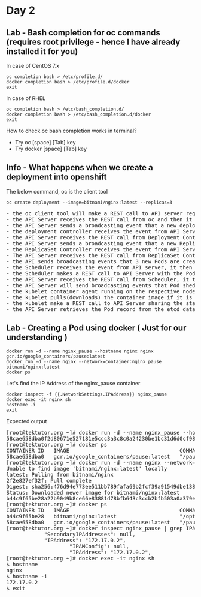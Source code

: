 # Day 2

## Lab - Bash completion for oc commands (requires root privilege - hence I have already installed it for you)
In case of CentOS 7.x
```
oc completion bash > /etc/profile.d/
docker completion bash > /etc/profile.d/docker
exit
```

In case of RHEL
```
oc completion bash > /etc/bash_completion.d/
docker completion bash > /etc/bash_completion.d/docker
exit
```

How to check oc bash completion works in terminal?
- Try oc [space] [Tab] key
- Try docker [space] [Tab] key

## Info - What happens when we create a deployment into openshift

The below command, oc is the client tool
```
oc create deployment --image=bitnami/nginx:latest --replicas=3
```

<pre>
- the oc client tool will make a REST call to API server requesting it to create a deployment with name nginx using image bitnami/nginx:latest with 3 Pod instances
- the API Server receives the REST call from oc and then it creates a deployment record named nginx
- the API Server sends a broadcasting event that a new deployment is created
- the deployment controller receives the event from API Server, it then sends a REST call to API Server requesting it to create a ReplicaSet with 3 Desired Pod using image bitnami/nginx:latest
- the API Server receives the REST call from Deployment Controller and then it creates a ReplicaSet record in the etcd database
- the API Server sends a broadcasting event that a new ReplicaSet is created
- the ReplicaSet Controller receives the event from API Server, it then sends REST calls to API Server requesting it to create 3 Pods
- The API Server receives the REST call from ReplicaSet Controller and then it creates 3 Pod records in the etcd database
- the API sends broadcasting events that 3 new Pods are created
- the Scheduler receives the event from API server, it then identifies nodes where those 3 Pods can be deployed.  
- the Scheduler makes a REST call to API Server with the Pod scheduling recommendations
- the API Server receives the REST call from Scheduler, it then retrieves the Pod entry from etcd database and updates the scheduling details on the etcd database for the respective Pods
- the API Server will send broadcasting events that Pod sheduled to so and so nodes
- the kubelet container agent running on the respective node receives the event from API Server
- the kubelet pulls(downloads) the container image if it is not there already, it then creates the container and start the container on the local node where the kubelet is running
- the kubelet make a REST call to API Server sharing the status of the containers, this happens in heart-beat like periodic fashion
- the API Server retrieves the Pod record from the etcd database and update the Pod status based on the status update it received from kubelet
</pre>

## Lab - Creating a Pod using docker ( Just for our understanding )
```
docker run -d --name nginx_pause --hostname nginx nginx gcr.io/google_containers/pause:latest
docker run -d --name nginx --network=container:nginx_pause bitnami/nginx:latest
docker ps
```

Let's find the IP Address of the nginx_pause container
```
docker inspect -f {{.NetworkSettings.IPAddress}} nginx_pause
docker exec -it nginx sh
hostname -i
exit
```

Expected output
<pre>
[root@tektutor.org ~]# docker run -d --name nginx_pause --hostname nginx gcr.io/google_containers/pause:latest
58cae658dba0f2d80671e527181e5ccc3a3c8c0a24230be1bc31d6d0cf98bc15
[root@tektutor.org ~]# docker ps
CONTAINER ID   IMAGE                                   COMMAND    CREATED         STATUS         PORTS     NAMES
58cae658dba0   gcr.io/google_containers/pause:latest   "/pause"   3 seconds ago   Up 2 seconds             nginx_pause
[root@tektutor.org ~]# docker run -d --name nginx --network=container:nginx_pause bitnami/nginx:latest
Unable to find image 'bitnami/nginx:latest' locally
latest: Pulling from bitnami/nginx
2f2e827ef32f: Pull complete 
Digest: sha256:476d94e773ee511bb789fafa69b2fcf39a91549dbe1386b1f64fb8f876ac3883
Status: Downloaded newer image for bitnami/nginx:latest
b44c9f65be28a22b9049b8ce66e83881d78bfb643c3ccb2bfb503a0a379ebd46
[root@tektutor.org ~]# docker ps
CONTAINER ID   IMAGE                                   COMMAND                  CREATED              STATUS              PORTS     NAMES
b44c9f65be28   bitnami/nginx:latest                    "/opt/bitnami/script…"   3 seconds ago        Up 2 seconds                  nginx
58cae658dba0   gcr.io/google_containers/pause:latest   "/pause"                 About a minute ago   Up About a minute             nginx_pause
[root@tektutor.org ~]# docker inspect nginx_pause | grep IPA
            "SecondaryIPAddresses": null,
            "IPAddress": "172.17.0.2",
                    "IPAMConfig": null,
                    "IPAddress": "172.17.0.2",
[root@tektutor.org ~]# docker exec -it nginx sh
$ hostname
nginx
$ hostname -i
172.17.0.2
$ exit  
</pre>
